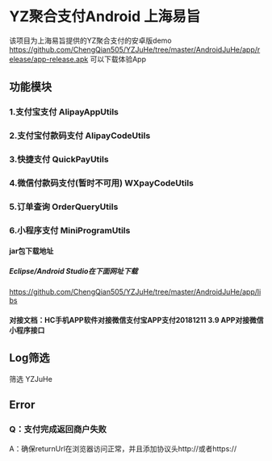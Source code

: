 # YZ聚合支付Android  上海易旨
该项目为上海易旨提供的YZ聚合支付的安卓版demo
https://github.com/ChengQian505/YZJuHe/tree/master/AndroidJuHe/app/release/app-release.apk 可以下载体验App
## 功能模块
### 1.支付宝支付 AlipayAppUtils
### 2.支付宝付款码支付 AlipayCodeUtils
### 3.快捷支付 QuickPayUtils
### 4.微信付款码支付(暂时不可用) WXpayCodeUtils
### 5.订单查询 OrderQueryUtils
### 6.小程序支付 MiniProgramUtils
#### jar包下载地址 
 ##### Eclipse/Android Studio在下面网址下载
 https://github.com/ChengQian505/YZJuHe/tree/master/AndroidJuHe/app/libs  <br/>
#### 对接文档：HC手机APP软件对接微信支付宝APP支付20181211 3.9 APP对接微信小程序接口
## Log筛选
筛选 YZJuHe
## Error
### Q：支付完成返回商户失败
A：确保returnUrl在浏览器访问正常，并且添加协议头http://或者https://

